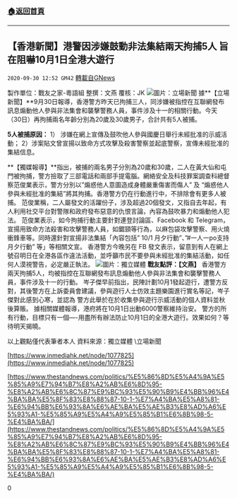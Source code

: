 ###  [:house:返回首頁](https://github.com/ourhimalayas/txt)
---

## 【香港新聞】港警因涉嫌鼓動非法集結兩天拘捕5人 旨在阻嚇10月1日全港大遊行
`2020-09-30 12:52 GM42` [轉載自GNews](https://gnews.org/zh-hant/393503/)

製作單位：戰友之家-粵語組
整撰：文燕
覆核：JK
![]()![](https://s3.amazonaws.com/gnews-media-offload/wp-content/uploads/2020/09/30123430/20200930-1420copy_AcWgB_1200x0.png)圖片：立場新聞
據**【立場新聞】**9月30日報導，香港警方昨天已拘捕三人，同涉嫌被指控在互聯網發布訊息煽動他人參與非法集會和襲擊警務人員，事件涉及十一的相關行動。今天（30日）再拘捕兩名年齡分別為20歲及30歲男子，合計共有5人被捕。

**5人被捕原因：**
  1） 涉嫌在網上宣傳及鼓吹他人參與國慶日舉行未經批准的示威活動；
  2）涉案貼文曾宣揚以致命方式攻擊及殺害警察並起底警察，宣傳未經批准的集結信息。

**【獨媒報導】**指出，被捕的兩名男子分別為20歲和30歲，二人在黃大仙和屯門被拘捕，警方撿取了三部電話和兩部手提電腦。網絡安全及科技罪案調查科總督察范俊業表示，警方分別以”煽惑他人意圖造成身體嚴重傷害而傷人” 及 “煽惑他人參與未經批准的集結”將其拘捕。香港警方仍在行動進行中，不排除會有更多人被捕。
     范俊業稱，二人屬發文的活躍份子，涉及超過20個發文，又指自去年起，有人利用社交平台對警隊和政府發布惡意的仇恨言論，內容為鼓吹暴力和煽動他人犯法。
     范俊業表示，如今拘捕行動主要針對連登討論區、Facebook 和 Telegram，宣揚用致命方法殺害和攻擊警務人員，如鋸頸等行為，以麻包袋攻擊警察、用火燒衝鋒車等。同時還針對宣揚非法集結「內容包括” 10/1 月夕行動”、”#一人一po支持月夕行動” 等」等相關文宣。
     香港警方今晚另在 FB 發文表示，留意到有人在網上號召明日在全港各區作違法活動，並呼籲市民不要參與未經批准的集結活動，如任何人漠視警告，必定嚴正執法。
![]()![](https://s3.amazonaws.com/gnews-media-offload/wp-content/uploads/2020/09/30123409/2more.jpg)圖片：獨立媒體
**戰友點評：【文燕】**
    香港警方兩天拘捕5人，均被指控在互聯網發布訊息煽動他人參與非法集會和襲擊警務人員，事件涉及十一的行動。
    岑子傑早前指出，民陣計劃10月1發起遊行，遭警方反對，其後警方在上訴委員會建議，參與遊行人士仿效主題樂園進行實名等記，岑子傑對此感到心寒，並認為    警方此舉於在於收集參與遊行示威活動的個人資料並秋後算賬。
    據相關媒體報導，港府將在10月1日出動6000警察維持治安。
    警方的所有行動，目標只有一個—-用盡所有辦法防止10月1日的全港大遊行。效果如何？等待明天揭曉。

以上觀點僅代表筆者本人
資料來源：獨立媒體 \立場新聞

[https://www.inmediahk.net/node/1077825](https://www.inmediahk.net/node/1077825)

[https://www.thestandnews.com/politics/%E5%86%8D%E5%A4%9A%E5%85%A9%E7%94%B7%E8%A2%AB%E6%8D%95-%E8%A2%AB%E6%8C%87%E9%BC%93%E5%90%B9%E4%BB%96%E4%BA%BA%E5%8F%83%E8%88%87-10-1-%E7%A4%BA%E5%A8%81-%E6%94%BB%E6%93%8A%E6%AE%BA%E5%AE%B3%E8%AD%A6%E5%93%A1-%E5%85%A9%E5%A4%A9%E5%85%B1%E6%8B%98-5-%E4%BA%BA/](https://www.thestandnews.com/politics/%E5%86%8D%E5%A4%9A%E5%85%A9%E7%94%B7%E8%A2%AB%E6%8D%95-%E8%A2%AB%E6%8C%87%E9%BC%93%E5%90%B9%E4%BB%96%E4%BA%BA%E5%8F%83%E8%88%87-10-1-%E7%A4%BA%E5%A8%81-%E6%94%BB%E6%93%8A%E6%AE%BA%E5%AE%B3%E8%AD%A6%E5%93%A1-%E5%85%A9%E5%A4%A9%E5%85%B1%E6%8B%98-5-%E4%BA%BA/)

0
